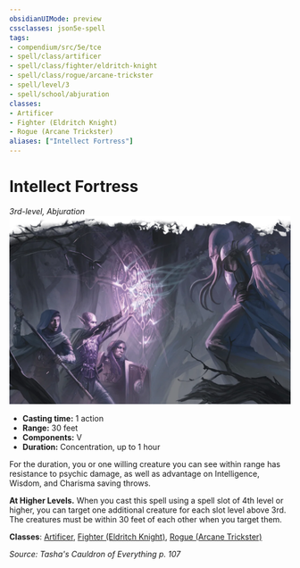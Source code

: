 ```yaml
---
obsidianUIMode: preview
cssclasses: json5e-spell
tags:
- compendium/src/5e/tce
- spell/class/artificer
- spell/class/fighter/eldritch-knight
- spell/class/rogue/arcane-trickster
- spell/level/3
- spell/school/abjuration
classes:
- Artificer
- Fighter (Eldritch Knight)
- Rogue (Arcane Trickster)
aliases: ["Intellect Fortress"]
---
```

# Intellect Fortress
*3rd-level, Abjuration*  
![](4-Resources/Compendium/spells/img/intellect-fortress.webp#right)  

- **Casting time:** 1 action
- **Range:** 30 feet
- **Components:** V
- **Duration:** Concentration, up to 1 hour

For the duration, you or one willing creature you can see within range has resistance to psychic damage, as well as advantage on Intelligence, Wisdom, and Charisma saving throws.

**At Higher Levels.** When you cast this spell using a spell slot of 4th level or higher, you can target one additional creature for each slot level above 3rd. The creatures must be within 30 feet of each other when you target them.

**Classes**: [Artificer](4-Resources/Compendium/classes/artificer-tce.md), [Fighter (Eldritch Knight)](4-Resources/Compendium/classes/fighter-eldritch-knight.md), [Rogue (Arcane Trickster)](4-Resources/Compendium/classes/rogue-arcane-trickster.md)

*Source: Tasha's Cauldron of Everything p. 107*